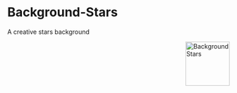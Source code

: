 # Background-Stars
A creative stars background

<img align="right" src="https://imgur.com/hdkO7z2" alt="Background Stars" style="min-width: 100px; max-width: 100px; width: 100px;">
